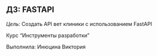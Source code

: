 ## ДЗ: FASTAPI
*Цель*: Создать API вет клиники с использованием FastAPI

Курс “Инструменты разработки”

Выполнила: Инюцина Виктория
